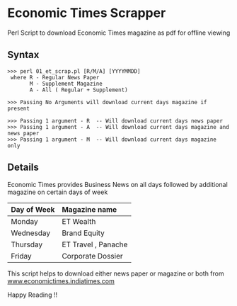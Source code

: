# Economic Times Scrapper

Perl Script to download Economic Times magazine as pdf for offline viewing

## Syntax
    >>> perl 01_et_scrap.pl [R/M/A] [YYYYMMDD]
     where R - Regular News Paper
           M - Supplement Magazine
           A - All ( Regular + Supplement)

    >>> Passing No Arguments will download current days magazine if present

    >>> Passing 1 argument - R  -- Will download current days news paper
    >>> Passing 1 argument - A  -- Will download current days magazine and news paper
    >>> Passing 1 argument - M  -- Will download current days magazine only

## Details

Economic Times provides Business News on all days followed by additional magazine on certain days of week

| Day of Week |  Magazine name |
|:-------------|:---------------|
|   Monday   | ET Wealth|
|   Wednesday | Brand Equity|
|    Thursday | ET Travel , Panache|
|    Friday   |  Corporate Dossier|


This script helps to download either news paper or magazine or both from www.economictimes.indiatimes.com
 
Happy Reading !!
